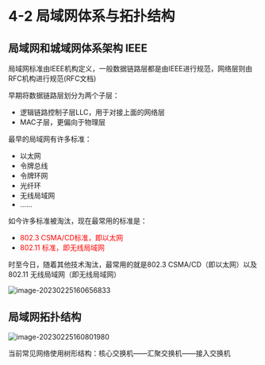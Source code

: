 # 4-2 局域网体系与拓扑结构

## 局域网和城域网体系架构 IEEE

局域网标准由IEEE机构定义，一般数据链路层都是由IEEE进行规范，网络层则由RFC机构进行规范(RFC文档)

早期将数据链路层划分为两个子层：

- 逻辑链路控制子层LLC，用于对接上面的网络层
- MAC子层，更偏向于物理层

最早的局域网有许多标准：

- 以太网
- 令牌总线
- 令牌环网
- 光纤环
- 无线局域网
- ……

如今许多标准被淘汰，现在最常用的标准是：

- <font color=red>802.3 CSMA/CD标准，即以太网</font>
- <font color=red>802.11 标准，即无线局域网</font>

时至今日，随着其他技术淘汰，最常用的就是802.3 CSMA/CD（即以太网）以及802.11 无线局域网（即无线局域网）

![image-20230225160656833](https://img.yatjay.top/md/image-20230225160656833.png)

## 局域网拓扑结构

![image-20230225160801980](https://img.yatjay.top/md/image-20230225160801980.png)

当前常见网络使用树形结构：核心交换机——汇聚交换机——接入交换机
